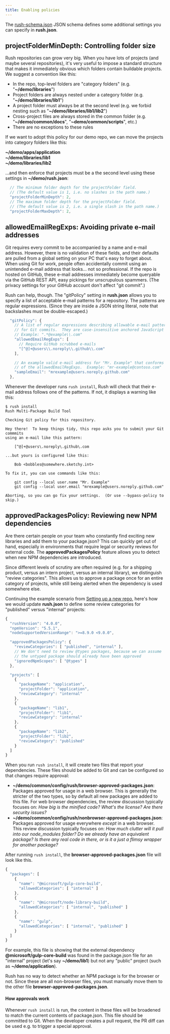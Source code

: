 ```yaml
---
title: Enabling policies
---
```


The [rush-schema.json](https://github.com/microsoft/rushstack/blob/main/libraries/rush-lib/src/schemas/rush.schema.json) JSON schema defines some additional settings you can specify in **rush.json**.

## projectFolderMinDepth: Controlling folder size

Rush repositories can grow very big. When you have lots of projects (and maybe several repositories), it's very useful to impose a standard structure that makes it immediately obvious which folders contain buildable projects. We suggest a convention like this:

- In the repo, top-level folders are "category folders" (e.g. "**~/demo/libraries**")
- Project folders are always nested under a category folder (e.g. "**~/demo/libraries/lib1**")
- A project folder must always be at the second level (e.g. we forbid nesting such as "**~/demo/libraries/lib1/lib2**")
- Cross-project files are always stored in the common folder (e.g. "**~/demo/common/docs**", "**~demo/common/scripts**", etc.)
- There are no exceptions to these rules

If we want to adopt this policy for our demo repo, we can move the projects into category folders like this:

**~/demo/apps/application**<br/>
**~/demo/libraries/lib1**<br/>
**~/demo/libraries/lib2**<br/>

...and then enforce that projects must be a the second level using these settings in **~/demo/rush.json**:

```javascript
  // The minimum folder depth for the projectFolder field.
  // (The default value is 1, i.e. no slashes in the path name.)
  "projectFolderMinDepth": 2,
  // The maximum folder depth for the projectFolder field.
  // (The default value is 2, i.e. a single slash in the path name.)
  "projectFolderMaxDepth": 2,
```

## allowedEmailRegExps: Avoiding private e-mail addresses

Git requires every commit to be accompanied by a name and e-mail address. However, there is no validation of these fields, and their defaults are pulled from a global setting on your PC that's easy to forget about. When using Git for work, people often accidentally commit using an unintended e-mail address that looks... not so professional. If the repo is hosted on GitHub, these e-mail addresses immediately become queryable via the GitHub REST API, easy pickings for unscrupulous spammers. (The privacy settings for your GitHub account don't affect "git commit".)

Rush can help, though. The "gitPolicy" setting in **rush.json** allows you to specify a list of acceptable e-mail patterns for a repository. The patterns are regular expressions. (Since they are inside a JSON string literal, note that backslashes must be double-escaped.)

```javascript
  "gitPolicy": {
    // A list of regular expressions describing allowable e-mail patterns
    // for Git commits.  They are case-insensitive anchored JavaScript RegExps.
    // Example: ".*@example\\.com"
    "allowedEmailRegExps": [
      // Require GitHub scrubbed e-mails
      "[^@]+@users\\.noreply\\.github\\.com"
    ],

    // An example valid e-mail address for "Mr. Example" that conforms to one
    // of the allowedEmailRegExps.  Example: "mr-example@contoso.com"
    "sampleEmail": "mrexample@users.noreply.github.com"
  },
```

Whenever the developer runs `rush install`, Rush will check that their e-mail address follows one of the patterns. If not, it displays a warning like this:

```
$ rush install
Rush Multi-Package Build Tool

Checking Git policy for this repository.

Hey there!  To keep things tidy, this repo asks you to submit your Git commmits
using an e-mail like this pattern:

    [^@]+@users\.noreply\.github\.com

...but yours is configured like this:

    Bob <bobbles@somewhere.sketchy.int>

To fix it, you can use commands like this:

    git config --local user.name "Mr. Example"
    git config --local user.email "mrexample@users.noreply.github.com"

Aborting, so you can go fix your settings.  (Or use --bypass-policy to skip.)
```

## approvedPackagesPolicy: Reviewing new NPM dependencies

Are there certain people on your team who constantly find exciting new libraries and add them to your package.json? This can quickly get out of hand, especially in environments that require legal or security reviews for external code. The **approvedPackagesPolicy** feature allows you to detect when new NPM dependencies are introduced.

Since different levels of scrutiny are often required (e.g. for a shipping product, versus an intern project, versus an internal library), we distinguish "review categories". This allows us to approve a package once for an entire category of projects, while still being alerted when the dependency is used somewhere else.

Continuing the example scenario from [Setting up a new repo](../../maintainer/setup_new_repo), here's how we would update **rush.json** to define some review categories for "published" versus "internal" projects:

```javascript
{
  "rushVersion": "4.0.0",
  "npmVersion": "5.5.1",
  "nodeSupportedVersionRange": ">=8.9.0 <9.0.0",

  "approvedPackagesPolicy": {
    "reviewCategories": [ "published", "internal" ],
    // We don't need to review @types packages, because we can assume
    // the untyped package should already have been approved
    "ignoredNpmScopes": [ "@types" ]
  },

  "projects": [
    {
      "packageName": "application",
      "projectFolder": "application",
      "reviewCategory": "internal"
    },
    {
      "packageName": "lib1",
      "projectFolder": "lib1",
      "reviewCategory": "internal"
    },
    {
      "packageName": "lib2",
      "projectFolder": "lib2",
      "reviewCategory": "published"
    }
  ]
}
```

When you run `rush install`, it will create two files that report your dependencies. These files should be added to Git and can be configured so that changes require approval:

- **~/demo/common/config/rush/browser-approved-packages.json**: Packages approved for usage in a web browser. This is generally the stricter of the two types, so by default all new packages are added to this file. For web browser dependencies, the review discussion typically focuses on: _How big is the minified code?_ _What's the license?_ _Are there security issues?_
- **~/demo/common/config/rush/nonbrowser-approved-packages.json**: Packages approved for usage everywhere _except_ in a web browser. This review discussion typically focuses on: _How much clutter will it pull into our node_modules folder?_ _Do we already have an equivalent package?_ _Is there any real code in there, or is it a just a flimsy wrapper for another package?_

After running `rush install`, the **browser-approved-packages.json** file will look like this.

```javascript
{
  "packages": [
    {
      "name": "@microsoft/gulp-core-build",
      "allowedCategories": [ "internal" ]
    },
    {
      "name": "@microsoft/node-library-build",
      "allowedCategories": [ "internal", "published" ]
    },
    {
      "name": "gulp",
      "allowedCategories": [ "internal", "published" ]
    }
  ]
}
```

For example, this file is showing that the external dependency **@microsoft/gulp-core-build** was found in the package.json file for an "internal" project (let's say **~/demo/lib1**) but not any "public" project (such as **~/demo/application**).

Rush has no way to detect whether an NPM package is for the browser or not. Since these are all non-browser files, you must manually move them to the other file **browser-approved-packages.json**.

#### How approvals work

Whenever `rush install` is run, the content in these files will be broadened to match the current contents of package.json. This file should be committed to Git. When the developer creates a pull request, the PR diff can be used e.g. to trigger a special approval.
